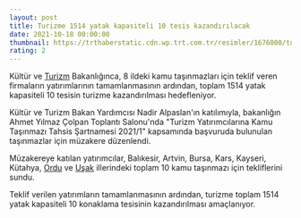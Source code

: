 ```yaml
--- 
layout: post
title: Turizme 1514 yatak kapasiteli 10 tesis kazandırılacak
date: 2021-10-18 00:00:00
thumbnail: https://trthaberstatic.cdn.wp.trt.com.tr/resimler/1676000/turizmi-tesisi-aa-1676617.jpg
rating: 2
---
```

<p>
	Kültür ve <a href="https://www.trthaber.com/etiket/turizm/" target="_blank">Turizm</a> Bakanlığınca, 8 ildeki kamu taşınmazları için teklif veren firmaların yatırımlarının tamamlanmasının ardından, toplam 1514 yatak kapasiteli 10 tesisin turizme kazandırılması hedefleniyor.</p>
<p>
	Kültür ve Turizm Bakan Yardımcısı Nadir Alpaslan'ın katılımıyla, bakanlığın Ahmet Yılmaz Çolpan Toplantı Salonu'nda "Turizm Yatırımcılarına Kamu Taşınmazı Tahsis Şartnamesi 2021/1" kapsamında başvuruda bulunulan taşınmazlar için müzakere düzenlendi.</p>
<p>
	Müzakereye katılan yatırımcılar, Balıkesir, Artvin, Bursa, Kars, Kayseri, Kütahya, <a href="https://www.trthaber.com/etiket/ordu/" target="_blank">Ordu</a> ve <a href="https://www.trthaber.com/etiket/usak/" target="_blank">Uşak</a> illerindeki toplam 10 kamu taşınmazı için tekliflerini sundu.</p>
<p>
	Teklif verilen yatırımların tamamlanmasının ardından, turizme toplam 1514 yatak kapasiteli 10 konaklama tesisinin kazandırılması amaçlanıyor.</p>
